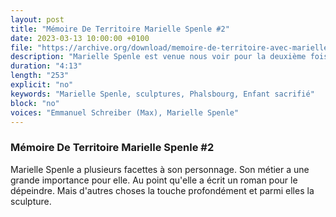 ```yaml
---
layout: post
title: "Mémoire De Territoire Marielle Spenle #2"
date: 2023-03-13 10:00:00 +0100
file: "https://archive.org/download/memoire-de-territoire-avec-marielle-spenle-2/Me%CC%81moire-de-territoire-avec-Marielle-Spenle-%232.mp3"
description: "Marielle Spenle est venue nous voir pour la deuxième fois et a abordé sa relation à la sculpture."
duration: "4:13" 
length: "253"
explicit: "no" 
keywords: "Marielle Spenle, sculptures, Phalsbourg, Enfant sacrifié"
block: "no" 
voices: "Emmanuel Schreiber (Max), Marielle Spenle"
---
```

### Mémoire De Territoire Marielle Spenle #2

Marielle Spenle a plusieurs facettes à son personnage. Son métier a une grande importance pour elle. Au point qu'elle a écrit un roman pour le dépeindre. Mais d'autres choses la touche profondément et parmi elles la sculpture.
                    
